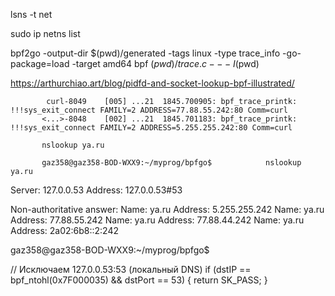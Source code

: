 lsns -t net


sudo ip netns list


bpf2go -output-dir $(pwd)/generated -tags linux -type trace_info -go-package=load -target amd64 bpf $(pwd)/trace.c -- -I$(pwd)


https://arthurchiao.art/blog/pidfd-and-socket-lookup-bpf-illustrated/


            curl-8049    [005] ...21  1845.700905: bpf_trace_printk: !!!sys_exit_connect FAMILY=2 ADDRESS=77.88.55.242:80 Comm=curl 
           <...>-8048    [002] ...21  1845.701183: bpf_trace_printk: !!!sys_exit_connect FAMILY=2 ADDRESS=5.255.255.242:80 Comm=curl 

           nslookup ya.ru

           gaz358@gaz358-BOD-WXX9:~/myprog/bpfgo$            nslookup ya.ru
Server:         127.0.0.53
Address:        127.0.0.53#53

Non-authoritative answer:
Name:   ya.ru
Address: 5.255.255.242
Name:   ya.ru
Address: 77.88.55.242
Name:   ya.ru
Address: 77.88.44.242
Name:   ya.ru
Address: 2a02:6b8::2:242

gaz358@gaz358-BOD-WXX9:~/myprog/bpfgo$ 




  // Исключаем 127.0.0.53:53 (локальный DNS)
    if (dstIP == bpf_ntohl(0x7F000035) && dstPort == 53) {
        return SK_PASS;
    }


